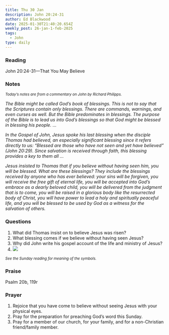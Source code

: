 ```yaml
---
title: Thu 30 Jan
description: John 20:24-31
author: Ed Blackwood
date: 2025-01-30T21:40:20.654Z
weekly_post: 26-jan-1-feb-2025
tags:
  - John
type: daily
---
```

### Reading

John 20:24-31—That You May Believe

### Notes

<div><small><i>Today’s notes are from a commentary on John by Richard Philipps.</i></small></div>

*The Bible might be called God’s book of blessings. This is not to say that the Scriptures contain only blessings. There are commands, warnings, and even curses as well. But the Bible predominates in blessings. The purpose of the Bible is to lead us into God’s blessings so that God might be blessed in blessing his people. …*

*In the Gospel of John, Jesus spoke his last blessing when the disciple Thomas had believed, an especially significant blessing since it refers directly to us: “Blessed are those who have not seen and yet have believed” (John 20:29). Since salvation is received through faith, this blessing provides a key to them all …*

*Jesus insisted to Thomas that if you believe without having seen him, you will be blessed. What are these blessings? They include the blessings received by anyone who has ever believed: your sins will be forgiven, you will receive the free gift of eternal life, you will be accepted into God’s embrace as a dearly beloved child, you will be delivered from the judgment that is to come, you will be raised in a glorious body like the resurrected body of Christ, you will have power to lead a holy and spiritually peaceful life, and you will be blessed to be used by God as a witness for the salvation of others.*

### Questions

1. What did Thomas insist on to believe Jesus was risen?
2. What blessing comes if we believe without having seen Jesus?
3. Why did John write his gospel account of the life and ministry of Jesus?
4. ![](/static/img/family_worship_study_ed-swedish_questions.png)

<div><small><i>See the Sunday reading for meaning of the symbols.</i></small></div>

### Praise

P﻿salm 20b, 119r

### Prayer

1. Rejoice that you have come to believe without seeing Jesus with your physical eyes.
2. Pray for the preparation for preaching God’s word this Sunday.
3. Pray for a member of our church, for your family, and for a non-Christian friend/family member.